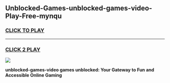 
## Unblocked-Games-unblocked-games-video-Play-Free-mynqu
<h3>
<a href="https://premium76.site?title=unblocked-games-video&ref=23A">CLICK TO PLAY</a></h3>
<hr>

<h3>
<a href="https://premium76.site?title=unblocked-games-video&ref=23A">CLICK 2 PLAY</a>
  
</h3>

<a href="https://premium76.site?title=unblocked-games-video&ref=23A"><img src="https://clearcache.store/games.png"></a>


**unblocked-games-video games unblocked: Your Gateway to Fun and Accessible Online Gaming**

